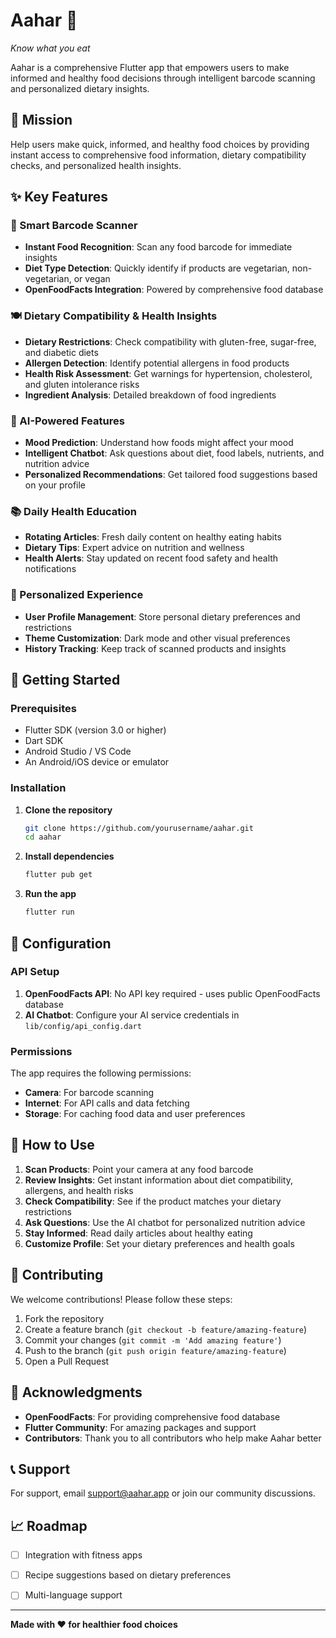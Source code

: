 # Aahar 📱

*Know what you eat*

Aahar is a comprehensive Flutter app that empowers users to make informed and healthy food decisions through intelligent barcode scanning and personalized dietary insights.

## 🎯 Mission

Help users make quick, informed, and healthy food choices by providing instant access to comprehensive food information, dietary compatibility checks, and personalized health insights.

## ✨ Key Features

### 📸 Smart Barcode Scanner
- **Instant Food Recognition**: Scan any food barcode for immediate insights
- **Diet Type Detection**: Quickly identify if products are vegetarian, non-vegetarian, or vegan
- **OpenFoodFacts Integration**: Powered by comprehensive food database

### 🍽️ Dietary Compatibility & Health Insights
- **Dietary Restrictions**: Check compatibility with gluten-free, sugar-free, and diabetic diets
- **Allergen Detection**: Identify potential allergens in food products
- **Health Risk Assessment**: Get warnings for hypertension, cholesterol, and gluten intolerance risks
- **Ingredient Analysis**: Detailed breakdown of food ingredients

### 🧠 AI-Powered Features
- **Mood Prediction**: Understand how foods might affect your mood
- **Intelligent Chatbot**: Ask questions about diet, food labels, nutrients, and nutrition advice
- **Personalized Recommendations**: Get tailored food suggestions based on your profile

### 📚 Daily Health Education
- **Rotating Articles**: Fresh daily content on healthy eating habits
- **Dietary Tips**: Expert advice on nutrition and wellness
- **Health Alerts**: Stay updated on recent food safety and health notifications

### 👤 Personalized Experience
- **User Profile Management**: Store personal dietary preferences and restrictions
- **Theme Customization**: Dark mode and other visual preferences
- **History Tracking**: Keep track of scanned products and insights

## 🚀 Getting Started

### Prerequisites
- Flutter SDK (version 3.0 or higher)
- Dart SDK
- Android Studio / VS Code
- An Android/iOS device or emulator

### Installation

1. **Clone the repository**
   ```bash
   git clone https://github.com/yourusername/aahar.git
   cd aahar
   ```

2. **Install dependencies**
   ```bash
   flutter pub get
   ```

3. **Run the app**
   ```bash
   flutter run
   ```

## 🔧 Configuration

### API Setup
1. **OpenFoodFacts API**: No API key required - uses public OpenFoodFacts database
2. **AI Chatbot**: Configure your AI service credentials in `lib/config/api_config.dart`

### Permissions
The app requires the following permissions:
- **Camera**: For barcode scanning
- **Internet**: For API calls and data fetching
- **Storage**: For caching food data and user preferences

## 📱 How to Use

1. **Scan Products**: Point your camera at any food barcode
2. **Review Insights**: Get instant information about diet compatibility, allergens, and health risks
3. **Check Compatibility**: See if the product matches your dietary restrictions
4. **Ask Questions**: Use the AI chatbot for personalized nutrition advice
5. **Stay Informed**: Read daily articles about healthy eating
6. **Customize Profile**: Set your dietary preferences and health goals


## 🤝 Contributing

We welcome contributions! Please follow these steps:

1. Fork the repository
2. Create a feature branch (`git checkout -b feature/amazing-feature`)
3. Commit your changes (`git commit -m 'Add amazing feature'`)
4. Push to the branch (`git push origin feature/amazing-feature`)
5. Open a Pull Request


## 🙏 Acknowledgments

- **OpenFoodFacts**: For providing comprehensive food database
- **Flutter Community**: For amazing packages and support
- **Contributors**: Thank you to all contributors who help make Aahar better

## 📞 Support

For support, email support@aahar.app or join our community discussions.

## 📈 Roadmap

- [ ] Integration with fitness apps
- [ ] Recipe suggestions based on dietary preferences
- [ ] Multi-language support


---

**Made with ❤️ for healthier food choices**
